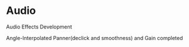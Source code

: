 Audio
=====

Audio Effects Development

Angle-Interpolated Panner(declick and smoothness) and Gain completed
